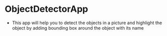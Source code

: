 # ObjectDetectorApp
- This app will help you to detect the objects in a picture and highlight the object by adding bounding box around the object with its name
